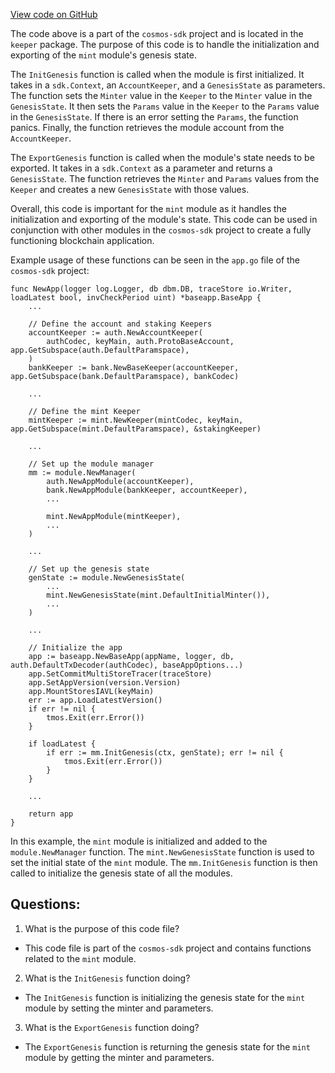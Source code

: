 [View code on GitHub](https://github.com/cosmos/cosmos-sdk.git/x/mint/keeper/genesis.go)

The code above is a part of the `cosmos-sdk` project and is located in the `keeper` package. The purpose of this code is to handle the initialization and exporting of the `mint` module's genesis state. 

The `InitGenesis` function is called when the module is first initialized. It takes in a `sdk.Context`, an `AccountKeeper`, and a `GenesisState` as parameters. The function sets the `Minter` value in the `Keeper` to the `Minter` value in the `GenesisState`. It then sets the `Params` value in the `Keeper` to the `Params` value in the `GenesisState`. If there is an error setting the `Params`, the function panics. Finally, the function retrieves the module account from the `AccountKeeper`.

The `ExportGenesis` function is called when the module's state needs to be exported. It takes in a `sdk.Context` as a parameter and returns a `GenesisState`. The function retrieves the `Minter` and `Params` values from the `Keeper` and creates a new `GenesisState` with those values.

Overall, this code is important for the `mint` module as it handles the initialization and exporting of the module's state. This code can be used in conjunction with other modules in the `cosmos-sdk` project to create a fully functioning blockchain application. 

Example usage of these functions can be seen in the `app.go` file of the `cosmos-sdk` project:

```
func NewApp(logger log.Logger, db dbm.DB, traceStore io.Writer, loadLatest bool, invCheckPeriod uint) *baseapp.BaseApp {
    ...

    // Define the account and staking Keepers
    accountKeeper := auth.NewAccountKeeper(
        authCodec, keyMain, auth.ProtoBaseAccount, app.GetSubspace(auth.DefaultParamspace),
    )
    bankKeeper := bank.NewBaseKeeper(accountKeeper, app.GetSubspace(bank.DefaultParamspace), bankCodec)

    ...

    // Define the mint Keeper
    mintKeeper := mint.NewKeeper(mintCodec, keyMain, app.GetSubspace(mint.DefaultParamspace), &stakingKeeper)

    ...

    // Set up the module manager
    mm := module.NewManager(
        auth.NewAppModule(accountKeeper),
        bank.NewAppModule(bankKeeper, accountKeeper),
        ...

        mint.NewAppModule(mintKeeper),
        ...
    )

    ...

    // Set up the genesis state
    genState := module.NewGenesisState(
        ...
        mint.NewGenesisState(mint.DefaultInitialMinter()),
        ...
    )

    ...

    // Initialize the app
    app := baseapp.NewBaseApp(appName, logger, db, auth.DefaultTxDecoder(authCodec), baseAppOptions...)
    app.SetCommitMultiStoreTracer(traceStore)
    app.SetAppVersion(version.Version)
    app.MountStoresIAVL(keyMain)
    err := app.LoadLatestVersion()
    if err != nil {
        tmos.Exit(err.Error())
    }

    if loadLatest {
        if err := mm.InitGenesis(ctx, genState); err != nil {
            tmos.Exit(err.Error())
        }
    }

    ...

    return app
}
``` 

In this example, the `mint` module is initialized and added to the `module.NewManager` function. The `mint.NewGenesisState` function is used to set the initial state of the `mint` module. The `mm.InitGenesis` function is then called to initialize the genesis state of all the modules.
## Questions: 
 1. What is the purpose of this code file?
- This code file is part of the `cosmos-sdk` project and contains functions related to the `mint` module.

2. What is the `InitGenesis` function doing?
- The `InitGenesis` function is initializing the genesis state for the `mint` module by setting the minter and parameters.

3. What is the `ExportGenesis` function doing?
- The `ExportGenesis` function is returning the genesis state for the `mint` module by getting the minter and parameters.